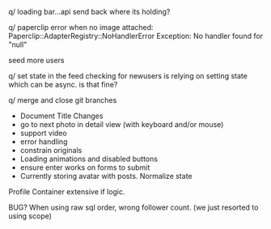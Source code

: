 q/ loading bar...api send back where its holding?

q/ paperclip error when no image attached:
Paperclip::AdapterRegistry::NoHandlerError Exception: No handler found for "null"

seed more users

q/ set state in the feed checking for newusers is relying on setting state which can be async. is that fine?

q/ merge and close git branches

* Document Title Changes
* go to next photo in detail view (with keyboard and/or mouse)
* support video
* error handling
* constrain originals
* Loading animations and disabled buttons
* ensure enter works on forms to submit
* Currently storing avatar with posts. Normalize state

Profile Container extensive if logic.



BUG? When using raw sql order, wrong follower count. (we just resorted to using scope)
